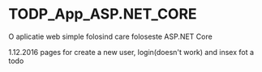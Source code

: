 # TODP_App_ASP.NET_CORE
O aplicatie web simple folosind care foloseste ASP.NET Core

1.12.2016 pages for create a new user, login(doesn't work) and insex fot a todo
